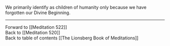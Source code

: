 We primarily identify as children of humanity only because we have forgotten our Divine Beginning. 

___

Forward to [[Meditation 522]]  
Back to [[Meditation 520]]  
Back to table of contents [[The Lionsberg Book of Meditations]]  